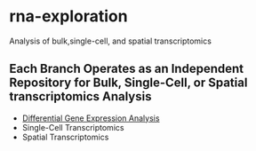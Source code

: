 # rna-exploration
Analysis of bulk,single-cell, and spatial transcriptomics

## Each Branch Operates as an Independent Repository for Bulk, Single-Cell, or Spatial transcriptomics Analysis

* [Differential Gene Expression Analysis](https://github.com/JulianAileru/rna-exploration/tree/bulk-rna-seq)
* Single-Cell Transcriptomics
* Spatial Transcriptomics
